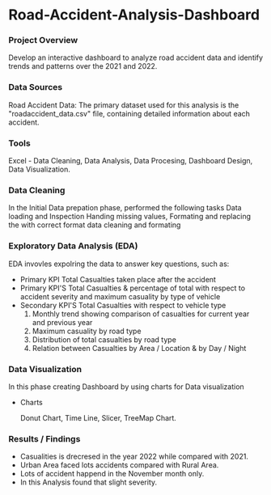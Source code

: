# Road-Accident-Analysis-Dashboard

### Project Overview
Develop an interactive dashboard to analyze road accident data and identify trends and patterns over the 2021 and 2022.

### Data Sources
Road Accident Data: The primary dataset used for this analysis is the "roadaccident_data.csv" file, containing detailed information about each accident.

### Tools
Excel - Data Cleaning, Data Analysis, Data Procesing, Dashboard Design, Data Visualization.

### Data Cleaning
In the Initial Data prepation phase, performed the following tasks Data loading and Inspection Handing missing values, Formating and replacing the with correct format data cleaning and formating

### Exploratory Data Analysis (EDA)
EDA invovles expolring the data to answer key questions, such as:
- Primary KPI
  Total Casualties taken place after the accident
- Primary KPI'S
  Total Casualties & percentage of total with respect to accident severity and maximum casuality by type of vehicle
- Secondary KPI'S
  Total Casualties with respect to vehicle type
  1. Monthly trend showing comparison of casualties for current year and previous year
  2. Maximum casuality by road type
  3. Distribution of total casualties by road type
  4. Relation between Casualties by Area / Location & by Day / Night

### Data Visualization
 In this phase creating Dashboard by using charts for Data visualization
 - Charts
   
   Donut Chart, Time Line, Slicer, TreeMap Chart.

### Results / Findings
- Casualities is drecresed in the year 2022 while compared with 2021.
- Urban Area faced lots accidents compared with Rural Area.
- Lots of accident happend in the November month only.
- In this Analysis found that slight severity.


 

     
